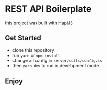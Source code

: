 # REST API Boilerplate

this project was built with [HapiJS](https://hapi.dev)

## Get Started

- clone this repository
- run `yarn` or `npm install`
- change all config in `server/utils/config.ts`
- then `yarn dev` to run in development mode

## Enjoy
